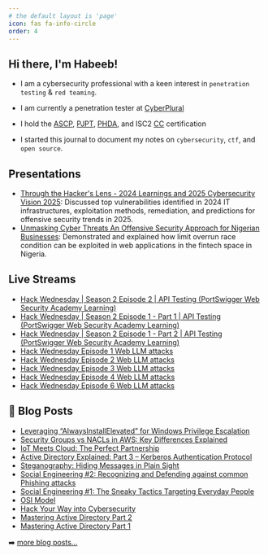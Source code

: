 ```yaml
---
# the default layout is 'page'
icon: fas fa-info-circle
order: 4
---
```


<!-- > Add Markdown syntax content to file `_tabs/about.md`{: .filepath } and it will show up on this page.
{: .prompt-tip } -->


## Hi there, I'm Habeeb!

- I am a cybersecurity professional with a keen interest in `penetration testing` & `red teaming`. 

- I am currently a penetration tester at [CyberPlural](https://cyberplural.com/)

- I hold the [ASCP](https://www.credly.com/badges/f052f458-d306-49a9-88fb-459d4e3a0ccd/public_url), [PJPT](https://api.accredible.com/v1/frontend/credential_website_embed_image/certificate/121637350?key=e218e8959da3aab09ee8669236f94b6d18baaef6e5f80c161849de14ac71373a), [PHDA](https://pdf.credential.net/kzej6wqc_1741257041420.pdf), and ISC2 [CC](https://www.credly.com/badges/69bd2d67-e575-45e2-90c8-ad1d832c98b7/public_url) certification

- I started this journal to document my notes on `cybersecurity`, `ctf`, and `open source`.

## Presentations

- [Through the Hacker's Lens - 2024 Learnings and 2025 Cybersecurity Vision 2025](https://youtu.be/7OEAbuWATRI?si=Y1mRY6sFVjuYv3gZ): Discussed top vulnerabilities identified in 2024 IT infrastructures, exploitation methods, remediation, and predictions for offensive security trends in 2025.
- [Unmasking Cyber Threats An Offensive Security Approach for Nigerian Businesses](https://youtu.be/qPk6HST5a-s?si=B0P6iPy8r9DBROxG): Demonstrated and explained how limit overrun race condition can be exploited in web applications in the fintech space in Nigeria.

## Live Streams

- [Hack Wednesday | Season 2 Episode 2 | API Testing (PortSwigger Web Security Academy Learning)](https://www.youtube.com/watch?v=zbGR3EAAtBU)
- [Hack Wednesday | Season 2 Episode 1 - Part 1 | API Testing (PortSwigger Web Security Academy Learning)](https://www.youtube.com/live/qpcTjp2uAl4?si=UOdVQc6LSlncTSIb)
- [Hack Wednesday | Season 2 Episode 1 - Part 2 | API Testing (PortSwigger Web Security Academy Learning)](https://www.youtube.com/live/Mg9KXG-o2ZQ?si=78UXEx7lYSGipgO2)
- [Hack Wednesday Episode 1 Web LLM attacks](https://youtu.be/S70O1k5_J_Y?si=PIF_hrreJmbtVfZG)
- [Hack Wednesday Episode 2 Web LLM attacks](https://www.youtube.com/live/BGmvjwqOmXQ?si=AKItPrxq_pRdr-7E)
- [Hack Wednesday Episode 3 Web LLM attacks](https://www.youtube.com/live/rQZezE_TZaA?si=w1hhp1Tm7WNl6Fii)
- [Hack Wednesday Episode 4 Web LLM attacks](https://www.youtube.com/live/e76lUwbwooc?si=CJ0odFW5AWB6_W_T)
- [Hack Wednesday Episode 6 Web LLM attacks](https://www.youtube.com/live/hLXa22Y2YTA?si=NgOiTH0dQueYLk-z)


## 📕 Blog Posts

<!-- BLOG-POST-LIST:START -->
- [Leveraging “AlwaysInstallElevated” for Windows Privilege Escalation](https://blog.cyberplural.com/leveraging-alwaysinstallelevated-for-windows-privilege-escalation/)
- [Security Groups vs NACLs in AWS: Key Differences Explained](https://medium.com/@bl34chchig0/security-groups-vs-nacls-in-aws-key-differences-explained-d4ac767c0591)
- [IoT Meets Cloud: The Perfect Partnership](https://medium.com/@bl34chchig0/iot-meets-cloud-the-perfect-partnership-d18440bb7e11)
- [Active Directory Explained: Part 3 – Kerberos Authentication Protocol](https://blog.cyberplural.com/active-directory-explained-part-3-kerberos-authentication-protocol/)
- [Steganography: Hiding Messages in Plain Sight](https://medium.com/@bl34chchig0/steganography-hiding-messages-in-plain-sight-d237ac8097b3)
- [Social Engineering #2: Recognizing and Defending against common Phishing attacks](https://cysed.org/ncsam23-social-engineering-2/)
- [Social Engineering #1: The Sneaky Tactics Targeting Everyday People](https://cysed.org/ncsam23-social-engineering-1/)
- [OSI Model](https://medium.com/@bl34chchig0/osi-model-understanding-isos-conceptual-framework-for-networking-b8c11d3676a6)
- [Hack Your Way into Cybersecurity](https://medium.com/@bl34chchig0/hack-your-way-into-cybersecurity-mastering-the-basics-with-free-resources-courses-46adc787f063)
- [Mastering Active Directory Part 2](https://medium.com/@bl34chchig0/mastering-active-directory-a-step-by-step-guide-to-building-your-ultimate-lab-environment-part-2-50b6a36f61e6)
- [Mastering Active Directory Part 1](https://medium.com/@bl34chchig0/mastering-active-directory-a-step-by-step-guide-to-building-your-ultimate-lab-environment-part-1-9e99e85da384)
<!-- BLOG-POST-LIST:END -->

➡️ [more blog posts...](https://medium.com/@bl34chchig0/)
